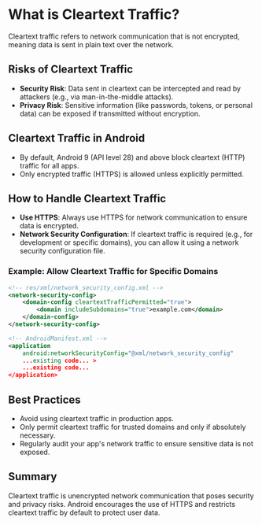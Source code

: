 # What is Cleartext Traffic?

Cleartext traffic refers to network communication that is not encrypted, meaning data is sent in plain text over the network.

## Risks of Cleartext Traffic

- **Security Risk**: Data sent in cleartext can be intercepted and read by attackers (e.g., via man-in-the-middle attacks).
- **Privacy Risk**: Sensitive information (like passwords, tokens, or personal data) can be exposed if transmitted without encryption.

## Cleartext Traffic in Android

- By default, Android 9 (API level 28) and above block cleartext (HTTP) traffic for all apps.
- Only encrypted traffic (HTTPS) is allowed unless explicitly permitted.

## How to Handle Cleartext Traffic

- **Use HTTPS**: Always use HTTPS for network communication to ensure data is encrypted.
- **Network Security Configuration**: If cleartext traffic is required (e.g., for development or specific domains), you can allow it using a network security configuration file.

### Example: Allow Cleartext Traffic for Specific Domains

```xml
<!-- res/xml/network_security_config.xml -->
<network-security-config>
    <domain-config cleartextTrafficPermitted="true">
        <domain includeSubdomains="true">example.com</domain>
    </domain-config>
</network-security-config>
```

```xml
<!-- AndroidManifest.xml -->
<application
    android:networkSecurityConfig="@xml/network_security_config"
    ...existing code... >
    ...existing code...
</application>
```

## Best Practices

- Avoid using cleartext traffic in production apps.
- Only permit cleartext traffic for trusted domains and only if absolutely necessary.
- Regularly audit your app's network traffic to ensure sensitive data is not exposed.

## Summary

Cleartext traffic is unencrypted network communication that poses security and privacy risks. Android encourages the use of HTTPS and restricts cleartext traffic by default to protect user data.